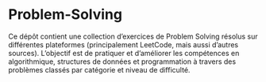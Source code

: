 # Problem-Solving
Ce dépôt contient une collection d’exercices de Problem Solving résolus sur différentes plateformes (principalement LeetCode, mais aussi d’autres sources). L’objectif est de pratiquer et d’améliorer les compétences en algorithmique, structures de données et programmation à travers des problèmes classés par catégorie et niveau de difficulté.
